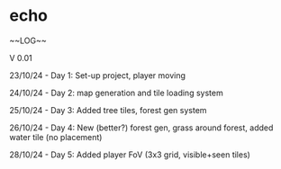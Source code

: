 # echo

\~\~LOG\~\~

V 0.01

23/10/24 - Day 1: Set-up project, player moving

24/10/24 - Day 2: map generation and tile loading system

25/10/24 - Day 3: Added tree tiles, forest gen system

26/10/24 - Day 4: New (better?) forest gen, grass around forest, added water tile (no placement)

28/10/24 - Day 5: Added player FoV (3x3 grid, visible+seen tiles)